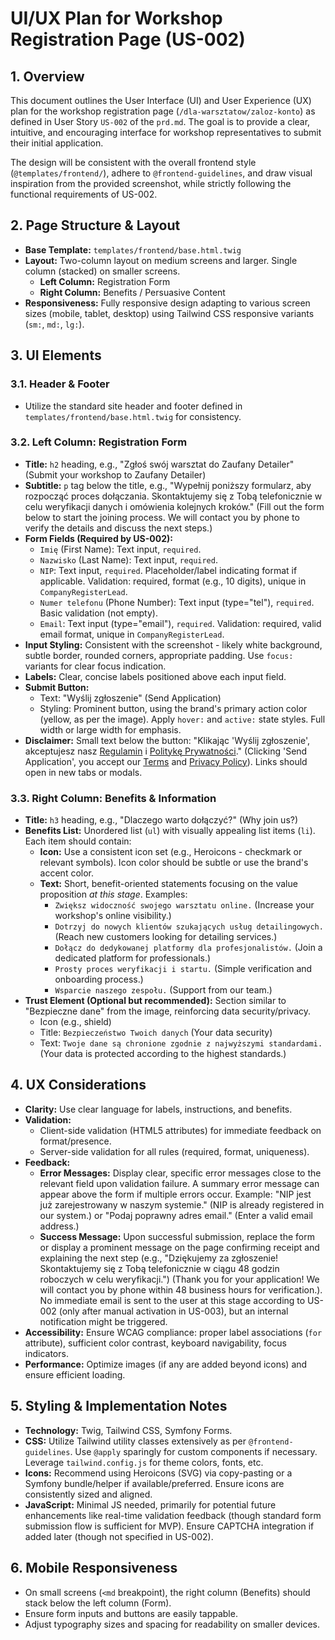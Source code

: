 # UI/UX Plan for Workshop Registration Page (US-002)

## 1. Overview

This document outlines the User Interface (UI) and User Experience (UX) plan for the workshop registration page (`/dla-warsztatow/zaloz-konto`) as defined in User Story `US-002` of the `prd.md`. The goal is to provide a clear, intuitive, and encouraging interface for workshop representatives to submit their initial application.

The design will be consistent with the overall frontend style (`@templates/frontend/`), adhere to `@frontend-guidelines`, and draw visual inspiration from the provided screenshot, while strictly following the functional requirements of US-002.

## 2. Page Structure & Layout

*   **Base Template:** `templates/frontend/base.html.twig`
*   **Layout:** Two-column layout on medium screens and larger. Single column (stacked) on smaller screens.
    *   **Left Column:** Registration Form
    *   **Right Column:** Benefits / Persuasive Content
*   **Responsiveness:** Fully responsive design adapting to various screen sizes (mobile, tablet, desktop) using Tailwind CSS responsive variants (`sm:`, `md:`, `lg:`).

## 3. UI Elements

### 3.1. Header & Footer

*   Utilize the standard site header and footer defined in `templates/frontend/base.html.twig` for consistency.

### 3.2. Left Column: Registration Form

*   **Title:** `h2` heading, e.g., "Zgłoś swój warsztat do Zaufany Detailer" (Submit your workshop to Zaufany Detailer)
*   **Subtitle:** `p` tag below the title, e.g., "Wypełnij poniższy formularz, aby rozpocząć proces dołączania. Skontaktujemy się z Tobą telefonicznie w celu weryfikacji danych i omówienia kolejnych kroków." (Fill out the form below to start the joining process. We will contact you by phone to verify the details and discuss the next steps.)
*   **Form Fields (Required by US-002):**
    *   `Imię` (First Name): Text input, `required`.
    *   `Nazwisko` (Last Name): Text input, `required`.
    *   `NIP`: Text input, `required`. Placeholder/label indicating format if applicable. Validation: required, format (e.g., 10 digits), unique in `CompanyRegisterLead`.
    *   `Numer telefonu` (Phone Number): Text input (type="tel"), `required`. Basic validation (not empty).
    *   `Email`: Text input (type="email"), `required`. Validation: required, valid email format, unique in `CompanyRegisterLead`.
*   **Input Styling:** Consistent with the screenshot - likely white background, subtle border, rounded corners, appropriate padding. Use `focus:` variants for clear focus indication.
*   **Labels:** Clear, concise labels positioned above each input field.
*   **Submit Button:**
    *   Text: "Wyślij zgłoszenie" (Send Application)
    *   Styling: Prominent button, using the brand's primary action color (yellow, as per the image). Apply `hover:` and `active:` state styles. Full width or large width for emphasis.
*   **Disclaimer:** Small text below the button: "Klikając 'Wyślij zgłoszenie', akceptujesz nasz [Regulamin](link-do-regulaminu) i [Politykę Prywatności](link-do-polityki)." (Clicking 'Send Application', you accept our [Terms](link) and [Privacy Policy](link)). Links should open in new tabs or modals.

### 3.3. Right Column: Benefits & Information

*   **Title:** `h3` heading, e.g., "Dlaczego warto dołączyć?" (Why join us?)
*   **Benefits List:** Unordered list (`ul`) with visually appealing list items (`li`). Each item should contain:
    *   **Icon:** Use a consistent icon set (e.g., Heroicons - checkmark or relevant symbols). Icon color should be subtle or use the brand's accent color.
    *   **Text:** Short, benefit-oriented statements focusing on the value proposition *at this stage*. Examples:
        *   `Zwiększ widoczność swojego warsztatu online.` (Increase your workshop's online visibility.)
        *   `Dotrzyj do nowych klientów szukających usług detailingowych.` (Reach new customers looking for detailing services.)
        *   `Dołącz do dedykowanej platformy dla profesjonalistów.` (Join a dedicated platform for professionals.)
        *   `Prosty proces weryfikacji i startu.` (Simple verification and onboarding process.)
        *   `Wsparcie naszego zespołu.` (Support from our team.)
*   **Trust Element (Optional but recommended):** Section similar to "Bezpieczne dane" from the image, reinforcing data security/privacy.
    *   Icon (e.g., shield)
    *   Title: `Bezpieczeństwo Twoich danych` (Your data security)
    *   Text: `Twoje dane są chronione zgodnie z najwyższymi standardami.` (Your data is protected according to the highest standards.)

## 4. UX Considerations

*   **Clarity:** Use clear language for labels, instructions, and benefits.
*   **Validation:**
    *   Client-side validation (HTML5 attributes) for immediate feedback on format/presence.
    *   Server-side validation for all rules (required, format, uniqueness).
*   **Feedback:**
    *   **Error Messages:** Display clear, specific error messages close to the relevant field upon validation failure. A summary error message can appear above the form if multiple errors occur. Example: "NIP jest już zarejestrowany w naszym systemie." (NIP is already registered in our system.) or "Podaj poprawny adres email." (Enter a valid email address.)
    *   **Success Message:** Upon successful submission, replace the form or display a prominent message on the page confirming receipt and explaining the next step (e.g., "Dziękujemy za zgłoszenie! Skontaktujemy się z Tobą telefonicznie w ciągu 48 godzin roboczych w celu weryfikacji.") (Thank you for your application! We will contact you by phone within 48 business hours for verification.). No immediate email is sent to the user at this stage according to US-002 (only after manual activation in US-003), but an internal notification might be triggered.
*   **Accessibility:** Ensure WCAG compliance: proper label associations (`for` attribute), sufficient color contrast, keyboard navigability, focus indicators.
*   **Performance:** Optimize images (if any are added beyond icons) and ensure efficient loading.

## 5. Styling & Implementation Notes

*   **Technology:** Twig, Tailwind CSS, Symfony Forms.
*   **CSS:** Utilize Tailwind utility classes extensively as per `@frontend-guidelines`. Use `@apply` sparingly for custom components if necessary. Leverage `tailwind.config.js` for theme colors, fonts, etc.
*   **Icons:** Recommend using Heroicons (SVG) via copy-pasting or a Symfony bundle/helper if available/preferred. Ensure icons are consistently sized and aligned.
*   **JavaScript:** Minimal JS needed, primarily for potential future enhancements like real-time validation feedback (though standard form submission flow is sufficient for MVP). Ensure CAPTCHA integration if added later (though not specified in US-002).

## 6. Mobile Responsiveness

*   On small screens (`<md` breakpoint), the right column (Benefits) should stack below the left column (Form).
*   Ensure form inputs and buttons are easily tappable.
*   Adjust typography sizes and spacing for readability on smaller devices.
